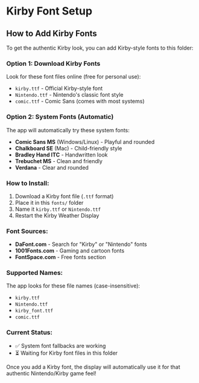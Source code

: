 # Kirby Font Setup

## How to Add Kirby Fonts

To get the authentic Kirby look, you can add Kirby-style fonts to this folder:

### Option 1: Download Kirby Fonts
Look for these font files online (free for personal use):
- `kirby.ttf` - Official Kirby-style font
- `Nintendo.ttf` - Nintendo's classic font style
- `comic.ttf` - Comic Sans (comes with most systems)

### Option 2: System Fonts (Automatic)
The app will automatically try these system fonts:
- **Comic Sans MS** (Windows/Linux) - Playful and rounded
- **Chalkboard SE** (Mac) - Child-friendly style  
- **Bradley Hand ITC** - Handwritten look
- **Trebuchet MS** - Clean and friendly
- **Verdana** - Clear and rounded

### How to Install:
1. Download a Kirby font file (`.ttf` format)
2. Place it in this `fonts/` folder
3. Name it `kirby.ttf` or `Nintendo.ttf` 
4. Restart the Kirby Weather Display

### Font Sources:
- **DaFont.com** - Search for "Kirby" or "Nintendo" fonts
- **1001Fonts.com** - Gaming and cartoon fonts
- **FontSpace.com** - Free fonts section

### Supported Names:
The app looks for these file names (case-insensitive):
- `kirby.ttf`
- `Nintendo.ttf` 
- `kirby_font.ttf`
- `comic.ttf`

### Current Status:
- ✅ System font fallbacks are working
- ⏳ Waiting for Kirby font files in this folder

Once you add a Kirby font, the display will automatically use it for that authentic Nintendo/Kirby game feel!
